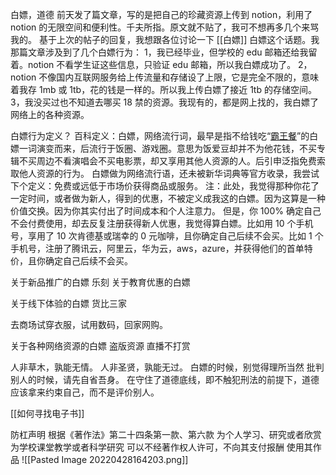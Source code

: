 白嫖，道德
前天发了篇文章，写的是把自己的珍藏资源上传到 notion，利用了 notion 的无限空间和便利性。千夫所指。原文就不贴了，我可不想再多几个来骂我的。
基于上次的帖子的回复，我想跟各位讨论一下 [[白嫖]] 白嫖这个话题。我那篇文章涉及到了几个白嫖行为：
1，我已经毕业，但学校的 edu 邮箱还给我留着。notion 不看学生证这些信息，只验证 edu 邮箱，所以我白嫖成功了。
2，notion 不像国内互联网服务给上传流量和存储设了上限，它是完全不限的，意味着我存 1mb 或 1tb，花的钱是一样的。所以我上传白嫖了接近 1tb 的存储空间。
3，我没买过也不知道去哪买 18 禁的资源。我现有的，都是网上找的，我白嫖了网络上的各种资源。

白嫖行为定义？
百科定义：白嫖，网络流行词，最早是指不给钱吃“[霸王餐](https://baike.baidu.com/item/%E9%9C%B8%E7%8E%8B%E9%A4%90/2548636)”的白嫖一词演变而来，后流行于饭圈、游戏圈。意思为饭爱豆却并不为他花钱，不买专辑不买周边不看演唱会不买电影票，却又享用其他人资源的人。后引申泛指免费索取他人资源的行为。
白嫖做为网络流行语，还未被新华词典等官方收录，我尝试下个定义：免费或远低于市场价获得商品或服务。
注：此处，我觉得那种你花了一定时间，或者做为新人，得到的优惠，不被定义成我这的白嫖。因为这算是一种价值交换。因为你其实付出了时间成本和个人注意力。
但是，你 100% 确定自己不会付费使用，却去反复注册获得新人优惠，我觉得算白嫖。比如用 10 个手机号，享用了 10 次肯德基或瑞幸的 0 元咖啡，且你确定自己后续不会买。比如 1 个手机号，注册了腾讯云，阿里云，华为云，aws，azure，并获得他们的首单特价，且你确定自己后续不会买。

关于新品推广的白嫖
乐刻
关于教育优惠的白嫖

关于线下体验的白嫖
货比三家

去商场试穿衣服，试用数码，回家网购。

关于各种网络资源的白嫖
  盗版资源
  直播不打赏

人非草木，孰能无情。
人非圣贤，孰能无过。
白嫖的时候，别觉得理所当然
批判别人的时候，请先自省吾身。
在守住了道德底线，即不触犯刑法的前提下，道德应该拿来约束自己，而不是评价别人。

[[如何寻找电子书]]

防杠声明
根据《著作法》第二十四条第一款、第六款
为个人学习、研究或者欣赏为学校课堂教学或者科学研究
可以不经著作权人许可，不向其支付报酬
使用其作品
![[Pasted Image 20220428164203.png]]

